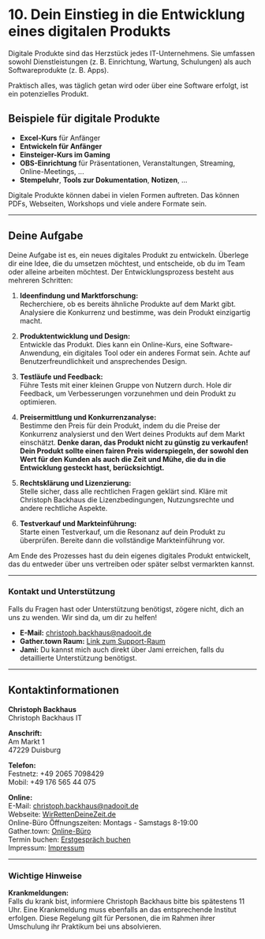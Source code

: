 # 10. Dein Einstieg in die Entwicklung eines digitalen Produkts

Digitale Produkte sind das Herzstück jedes IT-Unternehmens. Sie umfassen sowohl Dienstleistungen (z. B. Einrichtung, Wartung, Schulungen) als auch Softwareprodukte (z. B. Apps).

Praktisch alles, was täglich getan wird oder über eine Software erfolgt, ist ein potenzielles Produkt.

## Beispiele für digitale Produkte

- **Excel-Kurs** für Anfänger
- **Entwickeln für Anfänger**
- **Einsteiger-Kurs im Gaming**
- **OBS-Einrichtung** für Präsentationen, Veranstaltungen, Streaming, Online-Meetings, ...
- **Stempeluhr**, **Tools zur Dokumentation**, **Notizen**, ...

Digitale Produkte können dabei in vielen Formen auftreten. Das können PDFs, Webseiten, Workshops und viele andere Formate sein.

---

## Deine Aufgabe

Deine Aufgabe ist es, ein neues digitales Produkt zu entwickeln. Überlege dir eine Idee, die du umsetzen möchtest, und entscheide, ob du im Team oder alleine arbeiten möchtest. Der Entwicklungsprozess besteht aus mehreren Schritten:

1. **Ideenfindung und Marktforschung:**  
   Recherchiere, ob es bereits ähnliche Produkte auf dem Markt gibt. Analysiere die Konkurrenz und bestimme, was dein Produkt einzigartig macht.

2. **Produktentwicklung und Design:**  
   Entwickle das Produkt. Dies kann ein Online-Kurs, eine Software-Anwendung, ein digitales Tool oder ein anderes Format sein. Achte auf Benutzerfreundlichkeit und ansprechendes Design.

3. **Testläufe und Feedback:**  
   Führe Tests mit einer kleinen Gruppe von Nutzern durch. Hole dir Feedback, um Verbesserungen vorzunehmen und dein Produkt zu optimieren.

4. **Preisermittlung und Konkurrenzanalyse:**  
   Bestimme den Preis für dein Produkt, indem du die Preise der Konkurrenz analysierst und den Wert deines Produkts auf dem Markt einschätzt. **Denke daran, das Produkt nicht zu günstig zu verkaufen! Dein Produkt sollte einen fairen Preis widerspiegeln, der sowohl den Wert für den Kunden als auch die Zeit und Mühe, die du in die Entwicklung gesteckt hast, berücksichtigt.**

5. **Rechtsklärung und Lizenzierung:**  
   Stelle sicher, dass alle rechtlichen Fragen geklärt sind. Kläre mit Christoph Backhaus die Lizenzbedingungen, Nutzungsrechte und andere rechtliche Aspekte.

6. **Testverkauf und Markteinführung:**  
   Starte einen Testverkauf, um die Resonanz auf dein Produkt zu überprüfen. Bereite dann die vollständige Markteinführung vor.

Am Ende des Prozesses hast du dein eigenes digitales Produkt entwickelt, das du entweder über uns vertreiben oder später selbst vermarkten kannst.

---

### Kontakt und Unterstützung

Falls du Fragen hast oder Unterstützung benötigst, zögere nicht, dich an uns zu wenden. Wir sind da, um dir zu helfen!

- **E-Mail:** <christoph.backhaus@nadooit.de>
- **Gather.town Raum:** [Link zum Support-Raum](#)
- **Jami:** Du kannst mich auch direkt über Jami erreichen, falls du detaillierte Unterstützung benötigst.

---

## Kontaktinformationen

**Christoph Backhaus**  
Christoph Backhaus IT  

**Anschrift:**  
Am Markt 1  
47229 Duisburg  

**Telefon:**  
Festnetz: +49 2065 7098429  
Mobil: +49 176 565 44 075  

**Online:**  
E-Mail: <christoph.backhaus@nadooit.de>  
Webseite: [WirRettenDeineZeit.de](WirRettenDeineZeit.de)  
Online-Büro Öffnungszeiten: Montags - Samstags 8-19:00  
Gather.town: [Online-Büro](https://app.gather.town/invite?token=H-mQ4DRHQCqZvoQ8AYpH)  
Termin buchen: [Erstgespräch buchen](https://my.meetergo.com/christop.backhaus.it/erstgesprach)  
Impressum: [Impressum](https://wirrettendeinezeit.de/impressum)

---

### Wichtige Hinweise

**Krankmeldungen:**  
Falls du krank bist, informiere Christoph Backhaus bitte bis spätestens 11 Uhr. Eine Krankmeldung muss ebenfalls an das entsprechende Institut erfolgen. Diese Regelung gilt für Personen, die im Rahmen ihrer Umschulung ihr Praktikum bei uns absolvieren.
